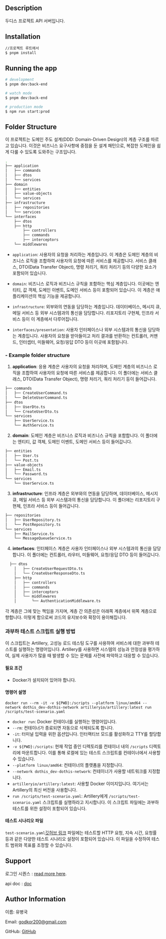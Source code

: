 ## Description

두디스 프로젝트 API 서버입니다.

## Installation

```bash
//프로젝트 루트에서
$ pnpm install
```

## Running the app

```bash
# development
$ pnpm dev:back-end

# watch mode
$ pnpm dev:back-end

# production mode
$ npm run start:prod
```



## Folder Structure 

이 프로젝트는 도메인 주도 설계(DDD: Domain-Driven Design)의 계층 구조를 따르고 있습니다. 이것은 비즈니스 요구사항에 중점을 둔 설계 패턴으로, 복잡한 도메인을 쉽게 다룰 수 있도록 도와주는 구조입니다.

```bash
.
├── application
│   ├── commands
│   ├── dtos
│   └── services
├── domain
│   ├── entities
│   ├── value-objects
│   └── services
├── infrastructure
│   ├── repositories
│   └── services
└── interfaces
    ├── dtos
    ├── http
        ├── controllers
        ├── commands
        ├── interceptors
    └── middlewares


```

- `application`: 사용자의 요청을 처리하는 계층입니다. 이 계층은 도메인 계층의 비즈니스 로직을 조합하여 사용자의 요청에 따른 서비스를 제공합니다. 서비스 클래스, DTO(Data Transfer Object), 명령 처리기, 쿼리 처리기 등의 다양한 요소가 포함되어 있습니다.

- `domain`: 비즈니스 로직과 비즈니스 규칙을 포함하는 핵심 계층입니다. 이곳에는 엔티티, 값 객체, 도메인 이벤트, 도메인 서비스 등이 포함되어 있습니다. 이 계층은 애플리케이션의 핵심 기능을 제공합니다.

- `infrastructure`: 외부와의 연동을 담당하는 계층입니다. 데이터베이스, 메시지 큐, 메일 서비스 등 외부 시스템과의 통신을 담당합니다. 리포지토리 구현체, 인프라 서비스 등이 이 계층에서 다루어집니다.

- `interfaces/presentation`: 사용자 인터페이스나 외부 시스템과의 통신을 담당하는 계층입니다. 사용자의 요청을 받아들이고 처리 결과를 반환하는 컨트롤러, 커맨드, 인터셉터, 미들웨어, 요청/응답 DTO 등이 이곳에 포함됩니다.

### - Example folder structure

1. **application**: 응용 계층은 사용자의 요청을 처리하며, 도메인 계층의 비즈니스 로직을 조합하여 사용자의 요청에 따른 서비스를 제공합니다. 이 폴더에는 서비스 클래스, DTO(Data Transfer Object), 명령 처리기, 쿼리 처리기 등이 들어갑니다.

```bash
├── commands
│   ├── CreateUserCommand.ts
│   └── DeleteUserCommand.ts
├── dtos
│   ├── UserDto.ts
│   └── CreateUserDto.ts
└── services
    ├── UserService.ts
    └── AuthService.ts
```

2. **domain**: 도메인 계층은 비즈니스 로직과 비즈니스 규칙을 포함합니다. 이 폴더에는 엔티티, 값 객체, 도메인 이벤트, 도메인 서비스 등이 들어갑니다.

```bash
├── entities
│   ├── User.ts
│   └── Post.ts
├── value-objects
│   ├── Email.ts
│   └── Password.ts
└── services
    └── UserService.ts
```

3. **infrastructure**: 인프라 계층은 외부와의 연동을 담당하며, 데이터베이스, 메시지 큐, 메일 서비스 등 외부 시스템과의 통신을 담당합니다. 이 폴더에는 리포지토리 구현체, 인프라 서비스 등이 들어갑니다.

```bash
├── repositories
│   ├── UserRepository.ts
│   └── PostRepository.ts
└── services
    ├── MailService.ts
    └── MessageQueueService.ts
```

4. **interfaces**: 인터페이스 계층은 사용자 인터페이스나 외부 시스템과의 통신을 담당합니다. 이 폴더에는 컨트롤러, 라우터, 미들웨어, 요청/응답 DTO 등이 들어갑니다.

```bash
  ├── dtos
    │   ├── CreateUserRequestDto.ts
    │   └── CreateUserResponseDto.ts
    ├── http
    │   ├── controllers
    │   ├── commands
    │   ├── interceptors
    │   └── middlewares
    │       └── AuthenticationMiddleware.ts
```

각 계층은 그에 맞는 책임을 가지며, 계층 간 의존성은 아래쪽 계층에서 위쪽 계층으로 향합니다. 이렇게 함으로써 코드의 유지보수와 확장이 용이해집니다.



### 과부하 테스트 스크립트 실행 방법

이 스크립트는 Artillery, 고성능 로드 테스팅 도구를 사용하여 서비스에 대한 과부하 테스트를 실행하는 명령어입니다. Artillery를 사용하면 시스템의 성능과 안정성을 평가하여, 실제 사용자가 많을 때 발생할 수 있는 문제를 사전에 파악하고 대응할 수 있습니다.

#### 필요 조건

- Docker가 설치되어 있어야 합니다. 

#### 명령어 설명

```
docker run --rm -it -v ${PWD}:/scripts --platform linux/amd64 --network dothis_dev-dothis-network artilleryio/artillery:latest run /scripts/test-scenario.yaml
```

- `docker run`: Docker 컨테이너를 실행하는 명령어입니다.
- `--rm`: 컨테이너가 종료되면 자동으로 삭제되도록 합니다.
- `-it`: 터미널 입력을 위한 옵션입니다. 인터랙티브 모드를 활성화하고 TTY를 할당합니다.
- `-v ${PWD}:/scripts`: 현재 작업 중인 디렉토리를 컨테이너 내의 `/scripts` 디렉토리에 마운트합니다. 이를 통해 로컬에 있는 테스트 스크립트를 컨테이너에서 사용할 수 있습니다.
- `--platform linux/amd64`: 컨테이너의 플랫폼을 지정합니다.
- `--network dothis_dev-dothis-network`: 컨테이너가 사용할 네트워크를 지정합니다.
- `artilleryio/artillery:latest`: 사용할 Docker 이미지입니다. 여기서는 Artillery의 최신 버전을 사용합니다.
- `run /scripts/test-scenario.yaml`: Artillery에게 `/scripts/test-scenario.yaml` 스크립트를 실행하라고 지시합니다. 이 스크립트 파일에는 과부하 테스트를 위한 설정이 포함되어 있습니다.

#### 테스트 시나리오 파일

`test-scenario.yaml`[깃허브 링크](https://github.com/dothis-world/dothis-projects/blob/main/scripts/test-scenario.yaml) 파일에는 테스트할 HTTP 요청, 지속 시간, 요청률 등과 같은 다양한 테스트 시나리오 설정이 포함되어 있습니다. 이 파일을 수정하여 테스트 범위와 목표를 조정할 수 있습니다.

## Support

로그인 시퀀스 : [read more here](https://docs.google.com/presentation/d/e/2PACX-1vR9SYkIkXdMKt1jiBZ-KcU3rHpkAvCqYYoKhRTQwIjg9UO6sWmgU1yrMJuW67Cr69Tc82cSxxuOExsV/pub?start=false&loop=false&delayms=3000).

api doc : [doc](https://api.dothis.kr/docs)

## Author Information

이름: 유병국

Email: godkor200@gmail.com

GitHub: [GitHub](https://github.com/godkor200)

